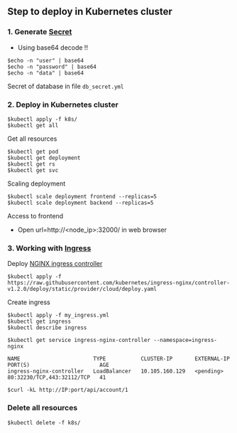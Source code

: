 ## Step to deploy in Kubernetes cluster

### 1. Generate [Secret](https://kubernetes.io/docs/tasks/configmap-secret/)
* Using base64 decode !!
```
$echo -n "user" | base64
$echo -n "password" | base64
$echo -n "data" | base64
```

Secret of database in file `db_secret.yml`

### 2. Deploy in Kubernetes cluster
```
$kubectl apply -f k8s/
$kubectl get all
```

Get all resources
```
$kubectl get pod
$kubectl get deployment
$kubectl get rs
$kubectl get svc
```

Scaling deployment
```
$kubectl scale deployment frontend --replicas=5
$kubectl scale deployment backend --replicas=5
```

Access to frontend
* Open url=http://<node_ip>:32000/ in web browser


### 3. Working with [Ingress](https://kubernetes.io/docs/concepts/services-networking/ingress/)

Deploy [NGINX ingress controller](https://kubernetes.github.io/ingress-nginx/deploy/)
```
$kubectl apply -f https://raw.githubusercontent.com/kubernetes/ingress-nginx/controller-v1.2.0/deploy/static/provider/cloud/deploy.yaml
```

Create ingress
```
$kubectl apply -f my_ingress.yml
$kubectl get ingress
$kubectl describe ingress

$kubectl get service ingress-nginx-controller --namespace=ingress-nginx

NAME                       TYPE           CLUSTER-IP       EXTERNAL-IP   PORT(S)                      AGE
ingress-nginx-controller   LoadBalancer   10.105.160.129   <pending>     80:32230/TCP,443:32112/TCP   41

$curl -kL http://IP:port/api/account/1
```

### Delete all resources
```
$kubectl delete -f k8s/
```
